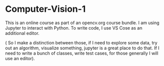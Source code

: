 # Computer-Vision-1
This is an online course as part of an opencv.org course bundle. I am using Jupyter to interact with Python. To write code, I use VS Cose as an additional editor. 

( So I make a distinction between those, if I need to explore some data, try out an algorithm, visualize  something, jupyter is a great place to do that. If I need to write a bunch of classes, write test  cases, for those generally I will use an editor).

